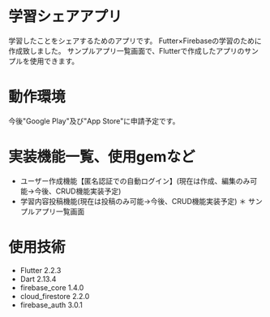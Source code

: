 # 学習シェアアプリ

学習したことをシェアするためのアプリです。
Futter×Firebaseの学習のために作成致しました。
サンプルアプリ一覧画面で、Flutterで作成したアプリのサンプルを使用できます。

# 動作環境
 
今後"Google Play"及び"App Store"に申請予定です。

# 実装機能一覧、使用gemなど

* ユーザー作成機能【匿名認証での自動ログイン】(現在は作成、編集のみ可能→今後、CRUD機能実装予定) 
* 学習内容投稿機能(現在は投稿のみ可能→今後、CRUD機能実装予定)
＊ サンプルアプリ一覧画面

# 使用技術

* Flutter 2.2.3
* Dart 2.13.4
* firebase_core 1.4.0
* cloud_firestore 2.2.0
* firebase_auth 3.0.1
